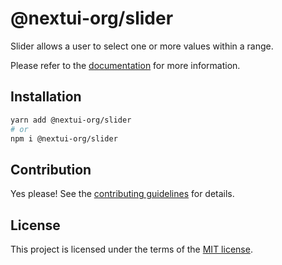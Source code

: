 # @nextui-org/slider

Slider allows a user to select one or more values within a range.

Please refer to the [documentation](https://nextui.org/docs/components/slider) for more information.

## Installation

```sh
yarn add @nextui-org/slider
# or
npm i @nextui-org/slider
```

## Contribution

Yes please! See the
[contributing guidelines](https://github.com/nextui-org/nextui/blob/master/CONTRIBUTING.md)
for details.

## License

This project is licensed under the terms of the
[MIT license](https://github.com/nextui-org/nextui/blob/master/LICENSE).
